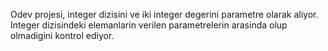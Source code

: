 Odev projesi, integer dizisini ve iki integer degerini parametre olarak aliyor.
Integer dizisindeki elemanlarin verilen parametrelerin arasinda olup olmadigini kontrol ediyor.